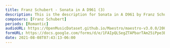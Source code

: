 ```yaml
---
title: Franz Schubert - Sonata in A D961 (3)
description: This is the description for Sonata in A D961 by Franz Schubert
composers: [Franz Schubert]
periods: [Romantic]
audioURL: https://OpenMusicDataset.github.io/Maestro/maestro-v3.0.0/2006/MIDI-Unprocessed_08_R2_2006_01_ORIG_MID--AUDIO_08_R2_2006_03_Track03_wav.midi
formURL: https://docs.google.com/forms/d/e/1FAIpQLSegZTAPbarTAm25iPpe3BpGlseuQjD_uT17f15RRheyyxZlDA/viewform
date: 2021-08-08T07:43:13-06:00
---
```

